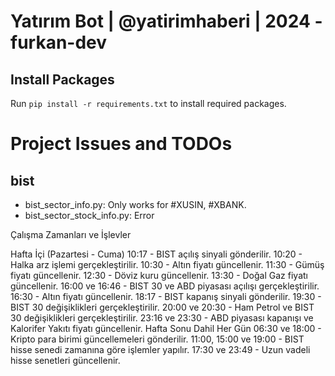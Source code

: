 # Yatırım Bot | @yatirimhaberi | 2024 - furkan-dev

## Install Packages

Run `pip install -r requirements.txt` to install required packages.

# Project Issues and TODOs

## bist

- bist_sector_info.py: Only works for #XUSIN, #XBANK.
- bist_sector_stock_info.py: Error

Çalışma Zamanları ve İşlevler

Hafta İçi (Pazartesi - Cuma)
10:17 - BIST açılış sinyali gönderilir.
10:20 - Halka arz işlemi gerçekleştirilir.
10:30 - Altın fiyatı güncellenir.
11:30 - Gümüş fiyatı güncellenir.
12:30 - Döviz kuru güncellenir.
13:30 - Doğal Gaz fiyatı güncellenir.
16:00 ve 16:46 - BIST 30 ve ABD piyasası açılışı gerçekleştirilir.
16:30 - Altın fiyatı güncellenir.
18:17 - BIST kapanış sinyali gönderilir.
19:30 - BIST 30 değişiklikleri gerçekleştirilir.
20:00 ve 20:30 - Ham Petrol ve BIST 30 değişiklikleri gerçekleştirilir.
23:16 ve 23:30 - ABD piyasası kapanışı ve Kalorifer Yakıtı fiyatı güncellenir.
Hafta Sonu Dahil Her Gün
06:30 ve 18:00 - Kripto para birimi güncellemeleri gönderilir.
11:00, 15:00 ve 19:00 - BIST hisse senedi zamanına göre işlemler yapılır.
17:30 ve 23:49 - Uzun vadeli hisse senetleri güncellenir.
